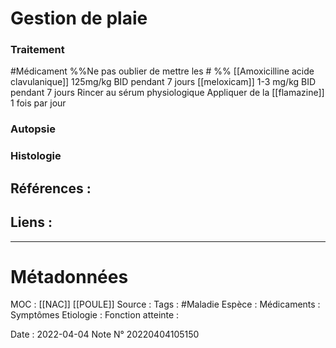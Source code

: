 # Gestion de plaie
### Traitement
#Médicament 
%%Ne pas oublier de mettre les # %% 
[[Amoxicilline acide clavulanique]] 125mg/kg BID pendant 7 jours
[[meloxicam]] 1-3 mg/kg BID pendant 7 jours
Rincer au sérum physiologique
Appliquer de la [[flamazine]] 1 fois par jour 
### Autopsie
### Histologie

## Références :
>
 

## Liens :



***

# Métadonnées
MOC : [[NAC]] [[POULE]]
Source :
Tags : #Maladie 
	Espèce :
	Médicaments :
	Symptômes
	Etiologie :
	Fonction atteinte :
	
Date : 2022-04-04
Note N° 20220404105150